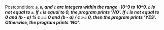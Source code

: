 Postcondition: ***`a`, `b`, and `c` are integers within the range -10^9 to 10^9. `b` is not equal to `a`. If `c` is equal to 0, the program prints 'NO'. If `c` is not equal to 0 and (b - a) % c == 0 and (b - a) / c >= 0, then the program prints 'YES'. Otherwise, the program prints 'NO'.***